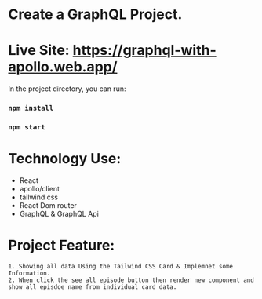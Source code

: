 # Create a GraphQL Project.
# Live Site: https://graphql-with-apollo.web.app/

In the project directory, you can run:
### `npm install`
### `npm start`


# Technology Use: 
 * React
 * apollo/client
 * tailwind css
 * React Dom router
 * GraphQL & GraphQL Api

# Project Feature:
    1. Showing all data Using the Tailwind CSS Card & Implemnet some Information.
    2. When click the see all episode button then render new component and show all episdoe name from individual card data.



